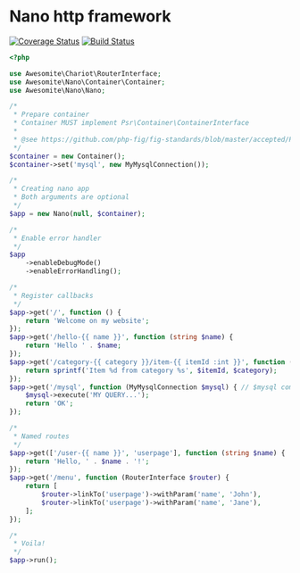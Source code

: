 # Nano http framework

[![Coverage Status](https://coveralls.io/repos/github/awesomite/nano/badge.svg?branch=master)](https://coveralls.io/github/awesomite/nano?branch=master)
[![Build Status](https://travis-ci.org/awesomite/nano.svg?branch=master)](https://travis-ci.org/awesomite/nano)

```php
<?php

use Awesomite\Chariot\RouterInterface;
use Awesomite\Nano\Container\Container;
use Awesomite\Nano\Nano;

/*
 * Prepare container
 * Container MUST implement Psr\Container\ContainerInterface
 * 
 * @see https://github.com/php-fig/fig-standards/blob/master/accepted/PSR-11-container.md
 */
$container = new Container();
$container->set('mysql', new MyMysqlConnection());

/*
 * Creating nano app
 * Both arguments are optional
 */
$app = new Nano(null, $container);

/*
 * Enable error handler
 */
$app
    ->enableDebugMode()
    ->enableErrorHandling();

/*
 * Register callbacks
 */
$app->get('/', function () {
    return 'Welcome on my website';
});
$app->get('/hello-{{ name }}', function (string $name) {
    return 'Hello ' . $name;
});
$app->get('/category-{{ category }}/item-{{ itemId :int }}', function (int $itemId, string $category) {
    return sprintf('Item %d from category %s', $itemId, $category);
});
$app->get('/mysql', function (MyMysqlConnection $mysql) { // $mysql comes from container
    $mysql->execute('MY QUERY...');
    return 'OK';
});

/*
 * Named routes
 */
$app->get(['/user-{{ name }}', 'userpage'], function (string $name) {
    return 'Hello, ' . $name . '!';
});
$app->get('/menu', function (RouterInterface $router) {
    return [
        $router->linkTo('userpage')->withParam('name', 'John'),
        $router->linkTo('userpage')->withParam('name', 'Jane'),
    ];
});

/*
 * Voila!
 */
$app->run();
```
